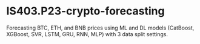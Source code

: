 # IS403.P23-crypto-forecasting
Forecasting BTC, ETH, and BNB prices using ML and DL models (CatBoost, XGBoost, SVR, LSTM, GRU, RNN, MLP) with 3 data split settings.

